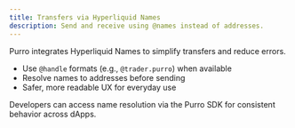 ```yaml
---
title: Transfers via Hyperliquid Names
description: Send and receive using @names instead of addresses.
---
```


Purro integrates Hyperliquid Names to simplify transfers and reduce errors.

- Use `@handle` formats (e.g., `@trader.purro`) when available
- Resolve names to addresses before sending
- Safer, more readable UX for everyday use

Developers can access name resolution via the Purro SDK for consistent behavior across dApps. 